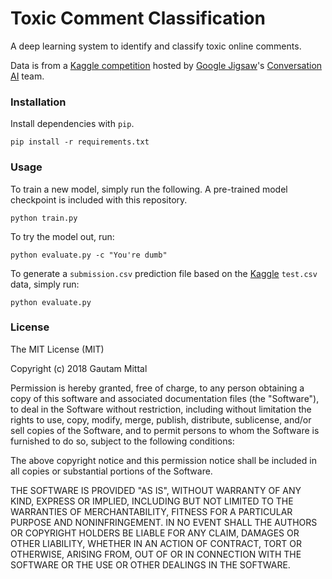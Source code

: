 # Toxic Comment Classification
A deep learning system to identify and classify toxic online comments.

Data is from a [Kaggle competition](https://www.kaggle.com/c/jigsaw-toxic-comment-classification-challenge) hosted by [Google Jigsaw](https://jigsaw.google.com/)'s [Conversation AI](https://conversationai.github.io/) team.

### Installation
Install dependencies with ```pip```.
```
pip install -r requirements.txt
```

### Usage
To train a new model, simply run the following. A pre-trained model checkpoint is included with this repository.

```
python train.py
```

To try the model out, run:
```
python evaluate.py -c "You're dumb"
```
To generate a ```submission.csv``` prediction file based on the [Kaggle](https://www.kaggle.com/c/jigsaw-toxic-comment-classification-challenge) ```test.csv``` data, simply run:
```
python evaluate.py
```

<!-- ### Model
Below is the network architecture used for classification. It was trained on [data from Google](https://www.kaggle.com/c/jigsaw-toxic-comment-classification-challenge/data) available on Kaggle.

**Achieves approximately 99% test accuracy** on both validation data and the [public Kaggle leaderboard](save/leaderboard.png) test data.

<p align="center">
<img width="300" src="save/model.png"/>
</p> -->


### License
The MIT License (MIT)

Copyright (c) 2018 Gautam Mittal

Permission is hereby granted, free of charge, to any person obtaining a copy of this software and associated documentation files (the "Software"), to deal in the Software without restriction, including without limitation the rights to use, copy, modify, merge, publish, distribute, sublicense, and/or sell copies of the Software, and to permit persons to whom the Software is furnished to do so, subject to the following conditions:

The above copyright notice and this permission notice shall be included in all copies or substantial portions of the Software.

THE SOFTWARE IS PROVIDED "AS IS", WITHOUT WARRANTY OF ANY KIND, EXPRESS OR IMPLIED, INCLUDING BUT NOT LIMITED TO THE WARRANTIES OF MERCHANTABILITY, FITNESS FOR A PARTICULAR PURPOSE AND NONINFRINGEMENT. IN NO EVENT SHALL THE AUTHORS OR COPYRIGHT HOLDERS BE LIABLE FOR ANY CLAIM, DAMAGES OR OTHER LIABILITY, WHETHER IN AN ACTION OF CONTRACT, TORT OR OTHERWISE, ARISING FROM, OUT OF OR IN CONNECTION WITH THE SOFTWARE OR THE USE OR OTHER DEALINGS IN THE SOFTWARE.
